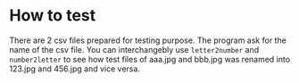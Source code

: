 # How to test
There are 2 csv files prepared for testing purpose.
The program ask for the name of the csv file. You can interchangebly use `letter2number` and `number2letter` to see how test files of aaa.jpg and bbb.jpg was renamed into 123.jpg and 456.jpg and vice versa.
